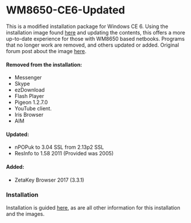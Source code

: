 # WM8650-CE6-Updated

This is a modified installation package for Windows CE 6.
Using the installation image found [here](https://archive.org/details/winCEforTabletsandNetbooks "here") and updating the contents, this offers a more up-to-date experience for those with WM8650 based netbooks. Programs that no longer work are removed, and others updated or added.
Original forum post about the image [here](https://www.slatedroid.com/topic/23097-custom-wm8650-7-netbook-windowsce-firmware/ "here").

#### Removed from the installation:
- Messenger
- Skype
- ezDownload
- Flash Player
- Pigeon 1.2.7.0
- YouTube client.
- Iris Browser
- AIM

#### Updated:
- nPOPuk to 3.04 SSL from 2.13p2 SSL
- ResInfo to 1.58 2011 (Provided was 2005)

#### Added:
- ZetaKey Browser 2017 (3.3.1)

### Installation
Installation is guided [here](https://unitedandco.net/2021/04/16/wm8650-laptops-all-over-the-place-but-still-useful/ "here"), as are all other information for this installation and the images.
